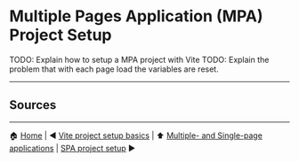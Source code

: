 # Multiple Pages Application (MPA) Project Setup

TODO: Explain how to setup a MPA project with Vite
TODO: Explain the problem that with each page load the variables are reset.

---

## Sources

---

:house: [Home](../README.md) | :arrow_backward: [Vite project setup basics](./vite-project-setup-basics.md) | :arrow_up: [Multiple- and Single-page applications](./README.md) | [SPA project setup](./spa-project-setup.md) :arrow_forward:
